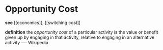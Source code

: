 # Opportunity Cost

**see** [[economics]], [[switching cost]]

**definition** the _opportunity cost_ of a particular activity is the value or benefit given up by engaging in that activity, relative to engaging in an alternative activity --- Wikipedia
